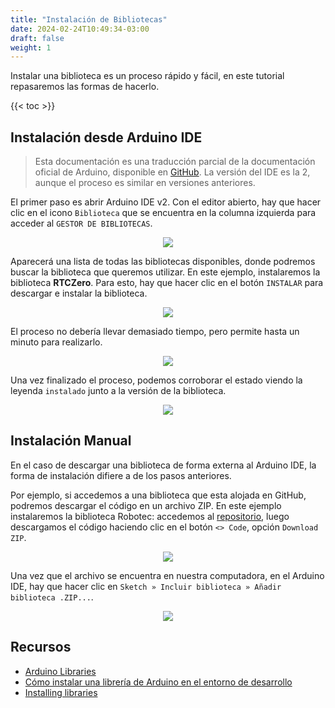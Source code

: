 ```yaml
---
title: "Instalación de Bibliotecas"
date: 2024-02-24T10:49:34-03:00
draft: false
weight: 1
---
```

Instalar una biblioteca es un proceso rápido y fácil, en este tutorial repasaremos las formas de hacerlo.

{{< toc >}}

## Instalación desde Arduino IDE

> Esta documentación es una traducción parcial de la documentación oficial de Arduino, disponible en [GitHub](https://github.com/arduino/docs-content/). La versión del IDE es la 2, aunque el proceso es similar en versiones anteriores.

El primer paso es abrir Arduino IDE v2. Con el editor abierto, hay que hacer clic en el icono `Biblioteca` que se encuentra en la columna izquierda para acceder al `GESTOR DE BIBLIOTECAS`.

<p align="center">
    <img src="../img/installing-a-library-img01.png">
</p>

Aparecerá una lista de todas las bibliotecas disponibles, donde podremos buscar la biblioteca que queremos utilizar. En este ejemplo, instalaremos la biblioteca **RTCZero**. Para esto, hay que hacer clic en el botón `INSTALAR` para descargar e instalar la biblioteca.

<p align="center">
    <img src="../img/installing-a-library-img02.png">
</p>

El proceso no debería llevar demasiado tiempo, pero permite hasta un minuto para realizarlo.

<p align="center">
    <img src="../img/installing-a-library-img03.png">
</p>

Una vez finalizado el proceso, podemos corroborar el estado viendo la leyenda `instalado` junto a la versión de la biblioteca.

<p align="center">
    <img src="../img/installing-a-library-img04.png">
</p>

## Instalación Manual

En el caso de descargar una biblioteca de forma externa al Arduino IDE, la forma de instalación difiere a de los pasos anteriores. 

Por ejemplo, si accedemos a una biblioteca que esta alojada en GitHub, podremos descargar el código en un archivo ZIP. En este ejemplo instalaremos la biblioteca Robotec: accedemos al [repositorio](https://github.com/lmtreser/Robotec), luego descargamos el código haciendo clic en el botón `<> Code`, opción `Download ZIP`.

<p align="center">
    <img src="../img/gh_descarga.png">
</p>

Una vez que el archivo se encuentra en nuestra computadora, en el Arduino IDE, hay que hacer clic en `Sketch » Incluir biblioteca » Añadir biblioteca .ZIP...`.

<p align="center">
    <img src="../img/archivo_zip.png">
</p>

## Recursos

- [Arduino Libraries](https://www.arduino.cc/reference/en/libraries/)
- [Cómo instalar una librería de Arduino en el entorno de desarrollo](https://programarfacil.com/blog/arduino-blog/instalar-una-libreria-de-arduino/)
- [Installing libraries](https://docs.arduino.cc/software/ide-v2/tutorials/ide-v2-installing-a-library/)